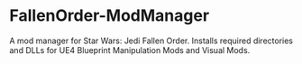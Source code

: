 # FallenOrder-ModManager
A mod manager for Star Wars: Jedi Fallen Order. Installs required directories and DLLs for UE4 Blueprint Manipulation Mods and Visual Mods.
